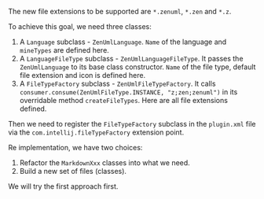 The new file extensions to be supported are `*.zenuml`, `*.zen` and `*.z`.

To achieve this goal, we need three classes:
1. A `Language` subclass - `ZenUmlLanguage`. `Name` of the language and `mineTypes` are defined here.
1. A `LanguageFileType` subclass - `ZenUmlLanguageFileType`. It passes the `ZenUmlLanguage` to its base class constructor.
   `Name` of the file type, default file extension and icon is defined here.
1. A `FileTypeFactory` subclass - `ZenUmlFileTypeFactory`. It calls `consumer.consume(ZenUmlFileType.INSTANCE, "z;zen;zenuml")`
   in its overridable method `createFileTypes`. Here are all file extensions defined.

Then we need to register the `FileTypeFactory` subclass in the `plugin.xml` file via the `com.intellij.fileTypeFactory`
extension point.

Re implementation, we have two choices:
1. Refactor the `MarkdownXxx` classes into what we need.
1. Build a new set of files (classes).

We will try the first approach first.
